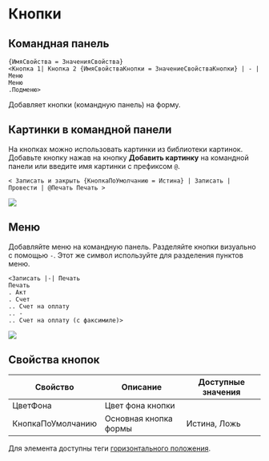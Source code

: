 # Кнопки

## Командная панель
```text
{ИмяСвойства = ЗначенияСвойства}
<Кнопка 1| Кнопка 2 {ИмяСвойстваКнопки = ЗначениеСвойстваКнопки} | - | Меню
Меню
.Подменю>
```
Добавляет кнопки (командную панель) на форму.

## Картинки в командной панели

На кнопках можно использовать картинки из библиотеки картинок. Добавьте кнопку нажав на кнопку **Добавить картинку** на командной панели или введите имя картинки с префиксом `@`.
```text
< Записать и закрыть {КнопкаПоУмолчанию = Истина} | Записать | Провести | @Печать Печать >
```
<kbd> ![](../_images/buttons.png) </kbd> 

## Меню
Добавляйте меню на командную панель. Разделяйте кнопки визуально с помощью `-`. Этот же символ используйте для разделения пунктов меню.
```text
<Записать |-| Печать 
Печать 
. Акт
. Счет
.. Счет на оплату
.. -
.. Счет на оплату (с факсимиле)>
```
<kbd> ![](../_images/menu.png) </kbd> 

## Свойства кнопок

| Свойство          | Описание              | Доступные значения |
| ----------------- | --------------------- | ------------------ |
| ЦветФона          | Цвет фона кнопки      |                    |
| КнопкаПоУмолчанию | Основная кнопка формы | Истина, Ложь       |

Для элемента доступны теги [горизонтального положения](ГоризонтальноеПоложение.md).
